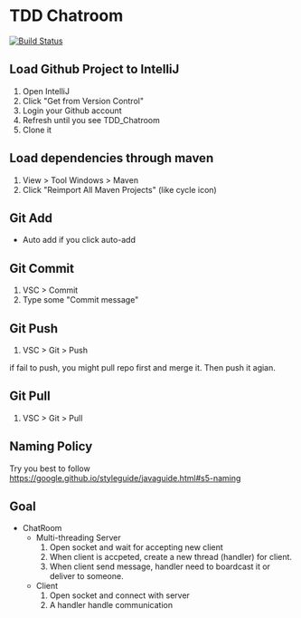 # TDD Chatroom
[![Build Status](https://travis-ci.org/jason71319jason/TDD_Chatroom.svg?branch=master)](https://travis-ci.org/jason71319jason/TDD_Chatroom)

## Load Github Project to IntelliJ

1. Open IntelliJ
2. Click "Get from Version Control"
3. Login your Github account
4. Refresh until you see TDD_Chatroom
5. Clone it


## Load dependencies through maven

1. View > Tool Windows > Maven
2. Click "Reimport All Maven Projects" (like cycle icon)

## Git Add
* Auto add if you click auto-add 

## Git Commit

1. VSC > Commit
2. Type some "Commit message"

## Git Push

1. VSC > Git > Push

if fail to push, you might pull repo first and merge it. Then push it agian.

## Git Pull

1. VSC > Git > Pull

## Naming Policy

Try you best to follow https://google.github.io/styleguide/javaguide.html#s5-naming

## Goal

* ChatRoom
    * Multi-threading Server
        1. Open socket and wait for accepting new client
        2. When client is accpeted, create a new thread (handler) for client.
        3. When client send message, handler need to boardcast it or deliver to someone.
    * Client
        1. Open socket and connect with server
        2. A handler handle communication